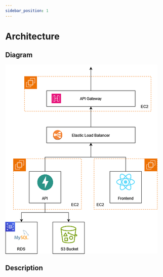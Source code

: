 ```yaml
---
sidebar_position: 1
---
```


# Architecture

## Diagram
![Architecture Diagram](./../../static/img/Architecture_V2_2.png)

## Description